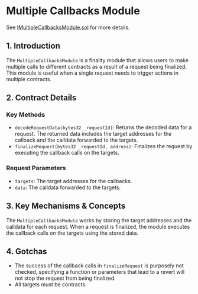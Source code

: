 # Multiple Callbacks Module

See [IMultipleCallbacksModule.sol](/solidity/interfaces/modules/finality/IMultipleCallbacksModule.sol/interface.IMultipleCallbacksModule.md) for more details.

## 1. Introduction

The `MultipleCallbacksModule` is a finality module that allows users to make multiple calls to different contracts as a result of a request being finalized. This module is useful when a single request needs to trigger actions in multiple contracts.

## 2. Contract Details

### Key Methods

- `decodeRequestData(bytes32 _requestId)`: Returns the decoded data for a request. The returned data includes the target addresses for the callback and the calldata forwarded to the targets.
- `finalizeRequest(bytes32 _requestId, address)`: Finalizes the request by executing the callback calls on the targets.

### Request Parameters

- `targets`: The target addresses for the callbacks.
- `data`: The calldata forwarded to the targets.

## 3. Key Mechanisms & Concepts

The `MultipleCallbacksModule` works by storing the target addresses and the calldata for each request. When a request is finalized, the module executes the callback calls on the targets using the stored data.

## 4. Gotchas

- The success of the callback calls in `finalizeRequest` is purposely not checked, specifying a function or parameters that lead to a revert will not stop the request from being finalized.
- All targets must be contracts.
